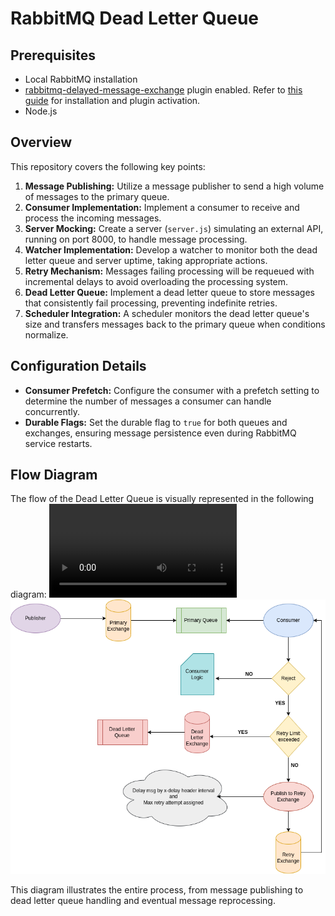 # RabbitMQ Dead Letter Queue

## Prerequisites
- Local RabbitMQ installation
- [rabbitmq-delayed-message-exchange](https://github.com/rabbitmq/rabbitmq-delayed-message-exchange/releases) plugin enabled. Refer to [this guide](http://www.freekb.net/Article?id=3184) for installation and plugin activation.
- Node.js

## Overview
This repository covers the following key points:

1. **Message Publishing:** Utilize a message publisher to send a high volume of messages to the primary queue.
2. **Consumer Implementation:** Implement a consumer to receive and process the incoming messages.
3. **Server Mocking:** Create a server (`server.js`) simulating an external API, running on port 8000, to handle message processing.
4. **Watcher Implementation:** Develop a watcher to monitor both the dead letter queue and server uptime, taking appropriate actions.
5. **Retry Mechanism:** Messages failing processing will be requeued with incremental delays to avoid overloading the processing system.
6. **Dead Letter Queue:** Implement a dead letter queue to store messages that consistently fail processing, preventing indefinite retries.
7. **Scheduler Integration:** A scheduler monitors the dead letter queue's size and transfers messages back to the primary queue when conditions normalize.

## Configuration Details
- **Consumer Prefetch:** Configure the consumer with a prefetch setting to determine the number of messages a consumer can handle concurrently.
- **Durable Flags:** Set the durable flag to `true` for both queues and exchanges, ensuring message persistence even during RabbitMQ service restarts.

## Flow Diagram
The flow of the Dead Letter Queue is visually represented in the following diagram:
![Flow Diagram](flow.mp4)
![Flow Diagram](rbmq.png)

This diagram illustrates the entire process, from message publishing to dead letter queue handling and eventual message reprocessing.
